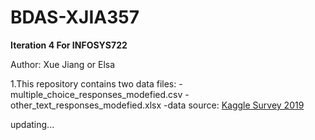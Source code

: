 # BDAS-XJIA357
**Iteration 4 For INFOSYS722**

Author: Xue Jiang or Elsa

1.This repository contains two data files: 
  -multiple_choice_responses_modefied.csv
  -other_text_responses_modefied.xlsx
  -data source: [Kaggle Survey 2019](https://www.kaggle.com/competitions/kaggle-survey-2019/overview)

updating...
